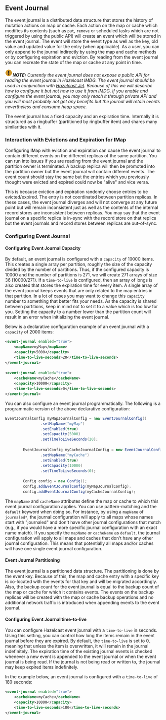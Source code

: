 ## Event Journal

The event journal is a distributed data structure that stores the history of mutation actions on map or cache. Each action on the map or cache which modifies its contents (such as `put`, `remove` or scheduled tasks which are not triggered by using the public API) will create an event which will be stored in the event journal. The event will store the event type as well as the key, old value and updated value for the entry (when applicable). As a user, you can only append to the journal indirectly by using the map and cache methods or by configuring expiration and eviction.  By reading from the event journal you can recreate the state of the map or cache at any point in time. 

![image](images/NoteSmall.jpg)***NOTE:*** *Currently the event journal does not expose a public API for reading the event journal in Hazelcast IMDG. The event journal should be used in conjunction with [Hazelcast Jet](http://jet.hazelcast.org/). Because of this we will describe how to configure it but not how to use it from IMDG. If you enable and configure the event journal, you may only reach it through private API and you will most probably not get any benefits but the journal will retain events nevertheless and consume heap space.*

The event journal has a fixed capacity and an expiration time. Internally it is structured as a ringbuffer (partitioned by ringbuffer item) and shares many similarities with it.
 
### Interaction with Evictions and Expiration for IMap
 
Configuring IMap with eviction and expiration can cause the event journal to contain different events on the different replicas of the same partition. You can run into issues if you are reading from the event journal and the partition owner is terminated. A backup replica will then be promoted into the partition owner but the event journal will contain different events. The event count should stay the same but the entries which you previously thought were evicted and expired could now be "alive" and vice versa.

This is because eviction and expiration randomly choose entries to be evicted/expired. The entry is not coordinated between partition replicas. In these cases, the event journal diverges and will not converge at any future point but will remain inconsistent just as well as the contents of the internal record stores are inconsistent between replicas. You may say that the event journal on a specific replica is in-sync with the record store on that replica but the event journals and record stores between replicas are out-of-sync.

### Configuring Event Journal

#### Configuring Event Journal Capacity

By default, an event journal is configured with a `capacity` of 10000 items. This creates a single array per partition, roughly the size of the capacity divided by the number of partitions. Thus, if the configured capacity is 10000 and the number of partitions is 271, we will create 271 arrays of size 36 (10000/271). If 
a `time-to-live` is configured, then an array of longs is also created that stores the expiration time for every item. 
A single array of the event journal keeps events that are only related to the map entries in that partition. In a lot of cases you may want to change this `capacity` number to something that better fits your needs. As the capacity is shared between partitions, keep in mind not to set it to a value which is too low for you. Setting the capacity to a number lower than the partition count will result in an error when initializing the event journal. 

Below is a declarative configuration example of an event journal with a `capacity` of 2000 items:

```xml
<event-journal enabled="true">
    <mapName>myMap</mapName>
    <capacity>5000</capacity>
    <time-to-live-seconds>20</time-to-live-seconds>
</event-journal>

<event-journal enabled="true">
    <cacheName>myCache</cacheName>
    <capacity>10000</capacity>
    <time-to-live-seconds>0</time-to-live-seconds>
</event-journal>
``` 

You can also configure an event journal programmatically. The following is a programmatic version of the above declarative configuration:

```java
EventJournalConfig myMapJournalConfig = new EventJournalConfig()
                .setMapName("myMap")
                .setEnabled(true)
                .setCapacity(5000)
                .setTimeToLiveSeconds(20);

        EventJournalConfig myCacheJournalConfig = new EventJournalConfig()
                .setMapName("myCache")
                .setEnabled(true)
                .setCapacity(10000)
                .setTimeToLiveSeconds(0);
        
        Config config = new Config();
        config.addEventJournalConfig(myMapJournalConfig);
        config.addEventJournalConfig(myCacheJournalConfig);
```


The `mapName` and `cacheName` attributes define the map or cache to which this event journal configuration applies. You can use pattern-matching and the `default` keyword when doing so. For instance, by using a `mapName` of `journaled*`, the journal configuration will apply to all maps whose names start with "journaled" and don't have other journal configurations that match (e.g., if you would have a more specific journal configuration with an exact name match). If you specify the `mapName` or `cacheName` as `default`, the journal configuration will apply to all maps and caches that don't have any other journal configuration. This means that potentially all maps and/or caches will have one single event journal configuration.


#### Event Journal Partitioning

The event journal is a partitioned data structure. The partitioning is done by the event key. Because of this, the map and cache entry with a specific key is co-located with the events for that key and will be migrated accordingly.
Also, the backup count for the event journal is equal to the backup count of the map or cache for which it contains events. The events on the backup replicas will be created with the map or cache backup operations and no additional network traffic is introduced when appending events to the event journal. 

#### Configuring Event Journal time-to-live

You can configure Hazelcast event journal with a `time-to-live` in seconds. Using this setting, you can control how long the items remain in 
the event journal before they are expired. By default, the `time-to-live` is set to 0, meaning that unless the item is overwritten, 
it will remain in the journal indefinitely. The expiration time of the existing journal events is checked whenever a new event is appended to the event journal or when the event journal is being read. If the journal is not being read or written to, the journal may keep expired items indefinitely. 

In the example below, an event journal is configured with a `time-to-live` of 180 seconds:

```xml
<event-journal enabled="true">
    <cacheName>myCache</cacheName>
    <capacity>10000</capacity>
    <time-to-live-seconds>180</time-to-live-seconds>
</event-journal>
```

